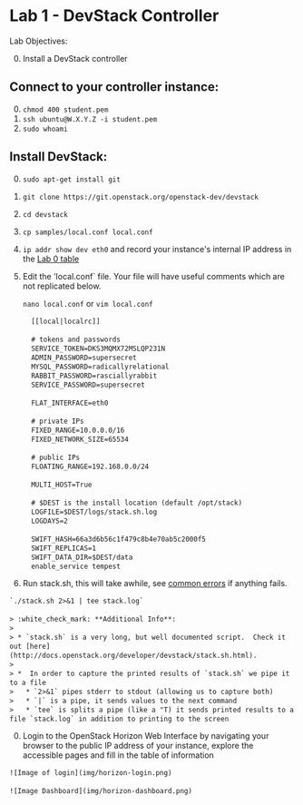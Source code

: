 # Lab 1 - DevStack Controller

  Lab Objectives:

  0. Install a DevStack controller

## Connect to your controller instance:
  0. `chmod 400 student.pem`
  0. `ssh ubuntu@W.X.Y.Z -i student.pem`
  0. `sudo whoami` 

## Install DevStack:
  0. `sudo apt-get install git`
  0. `git clone https://git.openstack.org/openstack-dev/devstack`
  0. `cd devstack`
  0. `cp samples/local.conf local.conf`
  0. `ip addr show dev eth0` and record your instance's internal IP address in the [Lab 0 table](../README.md) 
  0.  Edit the 'local.conf` file.  Your file will have useful comments which are not replicated below.
      
      `nano local.conf` or `vim local.conf`
      
      ``` shell
        [[local|localrc]]

        # tokens and passwords
        SERVICE_TOKEN=DKS3MQMX72MSLQP231N
        ADMIN_PASSWORD=supersecret
        MYSQL_PASSWORD=radicallyrelational
        RABBIT_PASSWORD=rasciallyrabbit
        SERVICE_PASSWORD=supersecret

        FLAT_INTERFACE=eth0

        # private IPs
        FIXED_RANGE=10.0.0.0/16
        FIXED_NETWORK_SIZE=65534

        # public IPs
        FLOATING_RANGE=192.168.0.0/24

        MULTI_HOST=True

        # $DEST is the install location (default /opt/stack)
        LOGFILE=$DEST/logs/stack.sh.log
        LOGDAYS=2

        SWIFT_HASH=66a3d6b56c1f479c8b4e70ab5c2000f5
        SWIFT_REPLICAS=1
        SWIFT_DATA_DIR=$DEST/data
        enable_service tempest
      ```

  0. Run stack.sh, this will take awhile, see [common errors](common-errors.md) if anything fails.
    
    `./stack.sh 2>&1 | tee stack.log`

    > :white_check_mark: **Additional Info**:
    >
    > * `stack.sh` is a very long, but well documented script.  Check it out [here](http://docs.openstack.org/developer/devstack/stack.sh.html).
    >
    > *  In order to capture the printed results of `stack.sh` we pipe it to a file
    >   * `2>&1` pipes stderr to stdout (allowing us to capture both)
    >   * `|` is a pipe, it sends values to the next command
    >   * `tee` is splits a pipe (like a "T) it sends printed results to a file `stack.log` in addition to printing to the screen

  0. Login to the OpenStack Horizon Web Interface by navigating your browser to the public IP address of your instance, explore the accessible pages and fill in the table of information

    ![Image of login](img/horizon-login.png)
    
    ![Image Dashboard](img/horizon-dashboard.png)
    

